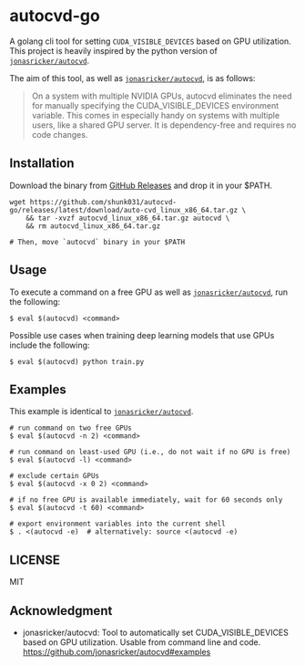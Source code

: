 # autocvd-go

A golang cli tool for setting `CUDA_VISIBLE_DEVICES` based on GPU utilization.
This project is heavily inspired by the python version of [`jonasricker/autocvd`](https://github.com/jonasricker/autocvd).

The aim of this tool, as well as [`jonasricker/autocvd`](https://github.com/jonasricker/autocvd), is as follows:

> On a system with multiple NVIDIA GPUs, autocvd eliminates the need for manually specifying the CUDA_VISIBLE_DEVICES environment variable. This comes in especially handy on systems with multiple users, like a shared GPU server. It is dependency-free and requires no code changes.

## Installation

Download the binary from [GitHub Releases](https://github.com/shunk031/autocvd-go/releases/latest) and drop it in your $PATH.

```shell
wget https://github.com/shunk031/autocvd-go/releases/latest/download/auto-cvd_linux_x86_64.tar.gz \
    && tar -xvzf autocvd_linux_x86_64.tar.gz autocvd \
    && rm autocvd_linux_x86_64.tar.gz

# Then, move `autocvd` binary in your $PATH
```

## Usage

To execute a command on a free GPU as well as [`jonasricker/autocvd`](https://github.com/jonasricker/autocvd), run the following:

```console
$ eval $(autocvd) <command>
```

Possible use cases when training deep learning models that use GPUs include the following:

```console
$ eval $(autocvd) python train.py
```

## Examples

This example is identical to [`jonasricker/autocvd`](https://github.com/jonasricker/autocvd).

```shell
# run command on two free GPUs
$ eval $(autocvd -n 2) <command>

# run command on least-used GPU (i.e., do not wait if no GPU is free)
$ eval $(autocvd -l) <command>

# exclude certain GPUs
$ eval $(autocvd -x 0 2) <command>

# if no free GPU is available immediately, wait for 60 seconds only
$ eval $(autocvd -t 60) <command>

# export environment variables into the current shell
$ . <(autocvd -e)  # alternatively: source <(autocvd -e)
```

## LICENSE

MIT

## Acknowledgment

- jonasricker/autocvd: Tool to automatically set CUDA_VISIBLE_DEVICES based on GPU utilization. Usable from command line and code. https://github.com/jonasricker/autocvd#examples 
